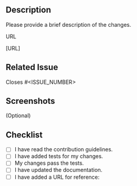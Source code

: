 ## Description

Please provide a brief description of the changes.

URL

[URL]

## Related Issue

Closes #<ISSUE_NUMBER>

## Screenshots

(Optional)

## Checklist

- [ ] I have read the contribution guidelines.
- [ ] I have added tests for my changes.
- [ ] My changes pass the tests.
- [ ] I have updated the documentation.
- [ ] I have added a URL for reference: <URL>